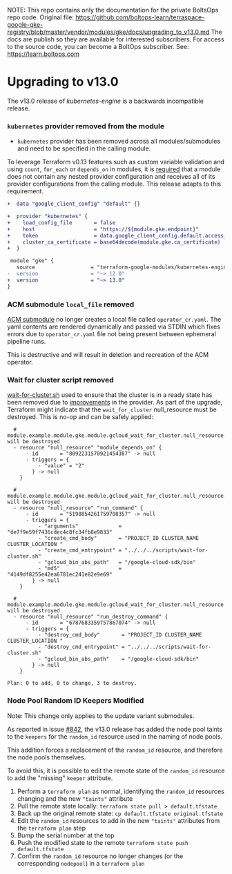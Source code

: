 <!-- note marker start -->
NOTE: This repo contains only the documentation for the private BoltsOps repo code.
Original file: https://github.com/boltops-learn/terraspace-google-gke-registry/blob/master/vendor/modules/gke/docs/upgrading_to_v13.0.md
The docs are publish so they are available for interested subscribers.
For access to the source code, you can become a BoltOps subscriber.
See: https://learn.boltops.com

<!-- note marker end -->

# Upgrading to v13.0

The v13.0 release of *kubernetes-engine* is a backwards incompatible
release.

### `kubernetes` provider removed from the module

- `kubernetes` provider has been removed across all modules/submodules and need to be specified in the calling module.

To leverage Terraform v0.13 features such as custom variable validation and using `count`, `for_each` or `depends_on` in modules,
it is [required](https://www.terraform.io/docs/modules/providers.html#legacy-shared-modules-with-provider-configurations) that
a module does not contain any nested provider configuration and receives all of its provider configurations from the calling
module. This release adapts to this requirement.

```diff
+  data "google_client_config" "default" {}

+  provider "kubernetes" {
+    load_config_file       = false
+    host                   = "https://${module.gke.endpoint}"
+    token                  = data.google_client_config.default.access_token
+    cluster_ca_certificate = base64decode(module.gke.ca_certificate)
+  }

 module "gke" {
   source                  = "terraform-google-modules/kubernetes-engine/google"
-  version                 = "~> 12.0"
+  version                 = "~> 13.0"
}
```

### ACM submodule `local_file` removed

[ACM submodule](https://github.com/terraform-google-modules/terraform-google-kubernetes-engine/tree/master/modules/acm) no longer creates a local file called `operator_cr.yaml`.
The yaml contents are rendered dynamically and passed via STDIN which fixes errors due to `operator_cr.yaml` file not being present between ephemeral pipeline runs.

This is destructive and will result in deletion and recreation of the ACM operator.

### Wait for cluster script removed

[wait-for-cluster.sh](https://github.com/terraform-google-modules/terraform-google-kubernetes-engine/blob/2c4a2b11b9be01c392c9d3a0c5c720973dbffebf/cluster.tf#L323) used to ensure that the cluster is in a ready state has been removed due to [improvements](https://github.com/terraform-google-modules/terraform-google-kubernetes-engine/issues/800) in the provider. As part of the upgrade, Terraform might indicate that the `wait_for_cluster` null_resource must be destroyed. This is no-op and can be safely applied:

```
  # module.example.module.gke.module.gcloud_wait_for_cluster.null_resource.module_depends_on[0] will be destroyed
  - resource "null_resource" "module_depends_on" {
      - id       = "8092231570921454387" -> null
      - triggers = {
          - "value" = "2"
        } -> null
    }

  # module.example.module.gke.module.gcloud_wait_for_cluster.null_resource.run_command[0] will be destroyed
  - resource "null_resource" "run_command" {
      - id       = "5198854261759708357" -> null
      - triggers = {
          - "arguments"             = "de7f9e59f7436cdec4c8fc34fb8e9833"
          - "create_cmd_body"       = "PROJECT_ID CLUSTER_NAME CLUSTER_LOCATION "
          - "create_cmd_entrypoint" = "../../../scripts/wait-for-cluster.sh"
          - "gcloud_bin_abs_path"   = "/google-cloud-sdk/bin"
          - "md5"                   = "4149df8255e42ea6781ec241e82e9e69"
        } -> null
    }

  # module.example.module.gke.module.gcloud_wait_for_cluster.null_resource.run_destroy_command[0] will be destroyed
  - resource "null_resource" "run_destroy_command" {
      - id       = "6787683359757867074" -> null
      - triggers = {
          - "destroy_cmd_body"       = "PROJECT_ID CLUSTER_NAME CLUSTER_LOCATION "
          - "destroy_cmd_entrypoint" = "../../../scripts/wait-for-cluster.sh"
          - "gcloud_bin_abs_path"    = "/google-cloud-sdk/bin"
        } -> null
    }

Plan: 0 to add, 0 to change, 3 to destroy.
```

### Node Pool Random ID Keepers Modified

Note: This change only applies to the update variant submodules.

As reported in issue [#842](https://github.com/terraform-google-modules/terraform-google-kubernetes-engine/issues/842), the v13.0 release has
added the node pool taints to the `keepers` for the `random_id` resource used in the naming of node pools.

This addition forces a replacement of the `random_id` resource, and therefore the node pools themselves.

To avoid this, it is possible to edit the remote state of the `random_id` resource to add the "missing" `keeper` attribute.

1. Perform a `terraform plan` as normal, identifying the `random_id` resources changing and the new `"taints"` attribute
1. Pull the remote state locally: `terraform state pull > default.tfstate`
1. Back up the original remote state: `cp default.tfstate original.tfstate`
1. Edit the `random_id` resources to add in the new `"taints"` attributes from the `terraform plan` step
1. Bump the serial number at the top
1. Push the modified state to the remote `terraform state push default.tfstate`
1. Confirm the `random_id` resource no longer changes (or the corresponding `nodepool`) in a `terraform plan`
